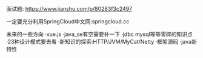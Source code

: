 面试题:
https://www.jianshu.com/p/80283f3c2497

一定要充分利用SpringCloud中文网:springcloud.cc

未来的一些方向
·vue.js
·java_se有空需要补一下
·jdbc mysql等等零碎的知识点
·23种设计模式要去看
·新知识的探索:HTTP/JVM/MyCat/Netty
·框架源码
·java新特性
